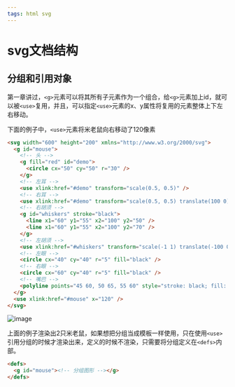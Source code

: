 ```yaml
---
tags: html svg
---
```


# svg文档结构

## 分组和引用对象

第一章讲过，`<g>`元素可以将其所有子元素作为一个组合，给`<g>`元素加上id，就可以被`<use>`复用，并且，可以指定`<use>`元素的x、y属性将复用的元素整体上下左右移动。

下面的例子中，`<use>`元素将米老鼠向右移动了120像素

```html
<svg width="600" height="200" xmlns="http://www.w3.org/2000/svg">
  <g id="mouse">
    <!-- 头 -->
    <g fill="red" id="demo">
      <circle cx="50" cy="50" r="30" />
    </g>
    <!-- 左耳 -->
    <use xlink:href="#demo" transform="scale(0.5, 0.5)" />
    <!-- 右耳 -->
    <use xlink:href="#demo" transform="scale(0.5, 0.5) translate(100 0)" />
    <!-- 右胡须 -->
    <g id="whiskers" stroke="black">
      <line x1="60" y1="55" x2="100" y2="50" />
      <line x1="60" y1="55" x2="100" y2="70" />
    </g>
    <!-- 左胡须 -->
    <use xlink:href="#whiskers" transform="scale(-1 1) translate(-100 0)" />
    <!-- 左眼 -->
    <circle cx="40" cy="40" r="5" fill="black" />
    <!-- 右眼 -->
    <circle cx="60" cy="40" r="5" fill="black" />
    <!-- 嘴巴 -->
    <polyline points="45 60, 50 65, 55 60" style="stroke: black; fill: none" />
  </g>
  <use xlink:href="#mouse" x="120" />
</svg>
```

![image](https://user-images.githubusercontent.com/9384140/96001829-0a2ddf00-0e6b-11eb-88b1-e34a81231891.png)

上面的例子渲染出2只米老鼠，如果想把分组当成模板一样使用，只在使用`<use>`引用分组的时候才渲染出来，定义的时候不渲染，只需要将分组定义在`<defs>`内部。

```html
<defs>
  <g id="mouse"><!-- 分组图形 --></g>
</defs>
```